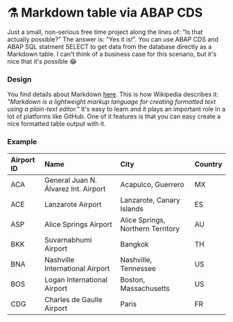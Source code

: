 # ⚗️ Markdown table via ABAP CDS

Just a small, non-serious free time project along the lines of: “Is that actually possible?” The answer is: "Yes it is!". You can use ABAP CDS and ABAP SQL statment SELECT to get data from the database directly as a Markdown table. I can't think of a business case for this scenario, but it's nice that it's possible 😂

### Design

You find details about Markdown [here](https://en.wikipedia.org/wiki/Markdown). This is how Wikipedia describes it: _"Markdown is a lightweight markup language for creating formatted text using a plain-text editor."_ It's easy to learn and it plays an important role in a lot of platforms like GitHub. One of it features is that you can easy create a nice formatted table output with it. 

### Example

|         **Airport ID**    |         Name                                     |         City                                 |         Country    |     
|         :---              |         :---                                     |         :---                                 |         :---       |     
|         ACA               |         General Juan N. Álvarez Int. Airport     |         Acapulco, Guerrero                   |         MX         |     
|         ACE               |         Lanzarote Airport                        |         Lanzarote, Canary Islands            |         ES         |     
|         ASP               |         Alice Springs Airport                    |         Alice Springs, Northern Territory    |         AU         |     
|         BKK               |         Suvarnabhumi Airport                     |         Bangkok                              |         TH         |     
|         BNA               |         Nashville International Airport          |         Nashville, Tennessee                 |         US         |     
|         BOS               |         Logan International Airport              |         Boston, Massachusetts                |         US         |     
|         CDG               |         Charles de Gaulle Airport                |         Paris                                |         FR         |     

